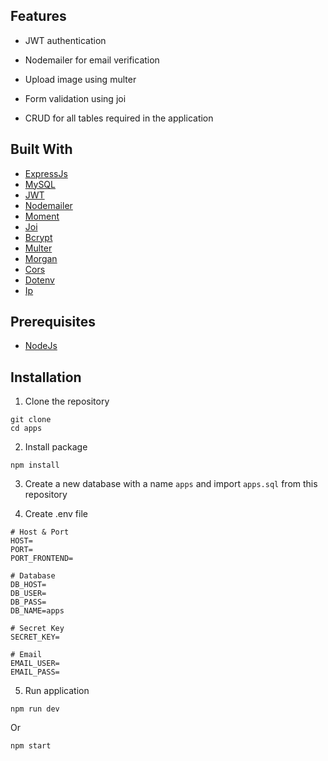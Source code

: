 
## Features

- JWT authentication

- Nodemailer for email verification

- Upload image using multer

- Form validation using joi

- CRUD for all tables required in the application

## Built With

- [ExpressJs](https://expressjs.com/)
- [MySQL](https://www.mysql.com/)
- [JWT](https://jwt.io/)
- [Nodemailer](https://nodemailer.com/)
- [Moment](https://momentjs.com/)
- [Joi](https://www.npmjs.com/package/joi)
- [Bcrypt](https://www.npmjs.com/package/bcrypt)
- [Multer](https://www.npmjs.com/package/multer)
- [Morgan](https://www.npmjs.com/package/morgan)
- [Cors](https://www.npmjs.com/package/cors)
- [Dotenv](https://www.npmjs.com/package/dotenv)
- [Ip](https://www.npmjs.com/package/ip)

## Prerequisites

- [NodeJs](https://nodejs.org/en/download/)

## Installation

1. Clone the repository

```
git clone
cd apps
```

2. Install package

```
npm install
```

3. Create a new database with a name `apps` and import `apps.sql` from this repository

4. Create .env file

```
# Host & Port
HOST=
PORT=
PORT_FRONTEND=

# Database
DB_HOST=
DB_USER=
DB_PASS=
DB_NAME=apps

# Secret Key
SECRET_KEY=

# Email
EMAIL_USER=
EMAIL_PASS=
```

5. Run application

```
npm run dev
```

Or

```
npm start
```